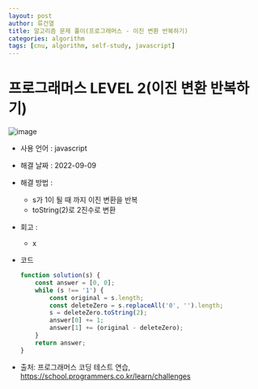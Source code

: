 ```yaml
---
layout: post
author: 류건열
title: 알고리즘 문제 풀이(프로그래머스 - 이진 변환 반복하기)
categories: algorithm
tags: [cnu, algorithm, self-study, javascript]
---
```


# 프로그래머스 LEVEL 2(이진 변환 반복하기)

  ![image](https://user-images.githubusercontent.com/34560965/189042207-2c5a8beb-2fbe-44c7-b89d-e193ca0e3c59.png)

  - 사용 언어 : javascript

  - 해결 날짜 : 2022-09-09

  - 해결 방법 :
    - s가 1이 될 때 까지 이진 변환을 반복
    - toString(2)로 2진수로 변환

  - 회고 : 
    - x

  - 코드

    ```javascript
    function solution(s) {
        const answer = [0, 0];
        while (s !== '1') {
            const original = s.length;
            const deleteZero = s.replaceAll('0', '').length;
            s = deleteZero.toString(2);
            answer[0] += 1;
            answer[1] += (original - deleteZero);
        }
        return answer;
    }
    ```
    
  - 출처: 프로그래머스 코딩 테스트 연습, https://school.programmers.co.kr/learn/challenges
